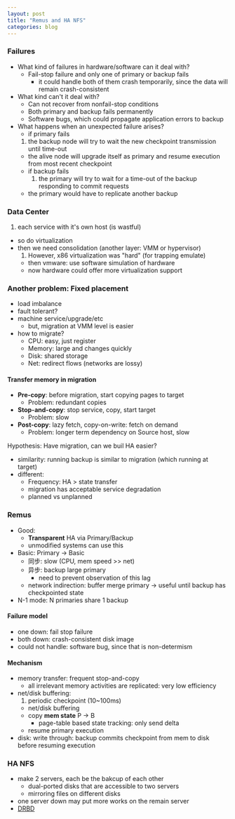 ```yaml
---
layout: post
title: "Remus and HA NFS"
categories: blog
---
```


### Failures
* What kind of failures in hardware/software can it deal with?
    * Fail-stop failure and only one of primary or backup fails
        * it could handle both of them crash temporarily, since the data will remain crash-consistent
* What kind can't it deal with?
    * Can not recover from nonfail-stop conditions 
    * Both primary and backup fails permanently
    * Software bugs, which could propagate application errors to backup
* What happens when an unexpected failure arises?
    * if primary fails
	1. the backup node will try to wait the new checkpoint transmission until time-out
	- the alive node will upgrade itself as primary and resume execution from most recent checkpoint
    * if backup fails
        1. the primary will try to wait for a time-out of the backup responding to commit requests
	- the primary would have to replicate another backup

### Data Center
1. each service with it's own host (is wastful)
- so do virtualization
- then we need consolidation (another layer: VMM or hypervisor)
    1. However, x86 virtualization was "hard" (for trapping emulate)
    - then vmware: use software simulation of hardware
    - now hardware could offer more virtualization support

### Another problem: Fixed placement
* load imbalance
* fault tolerant?
* machine service/upgrade/etc
    * but, migration at VMM level is easier
* how to migrate?
    * CPU: easy, just register
    * Memory: large and changes quickly
    * Disk: shared storage
    * Net: redirect flows (networks are lossy)

#### Transfer memory in migration
* **Pre-copy**: before migration, start copying pages to target
    * Problem: redundant copies
* **Stop-and-copy**: stop service, copy, start target
    * Problem: slow
* **Post-copy**: lazy fetch, copy-on-write: fetch on demand
    * Problem: longer term dependency on Source host, slow

Hypothesis: Have migration, can we buil HA easier?

* similarity: running backup is similar to migration (which running at target)
* different:
    * Frequency: HA > state transfer
    * migration has acceptable service degradation
    * planned vs unplanned

### Remus
* Good:
    * **Transparent** HA via Primary/Backup
    * unmodified systems can use this
* Basic: Primary -> Basic
    * 同步: slow (CPU, mem speed >> net)
    * 异步: backup large primary
        * need to prevent observation of this lag
	* network indirection: buffer merge primary -> useful until backup has checkpointed state
* N-1 mode: N primaries share 1 backup

#### Failure model
* one down: fail stop failure
* both down: crash-consistent disk image
* could not handle: software bug, since that is non-determism

#### Mechanism
* memory transfer: frequent stop-and-copy
    * all irrelevant memory activities are replicated: very low efficiency
* net/disk buffering:
    1. periodic checkpoint (10~100ms)
    - net/disk buffering
    - copy **mem state** P -> B
        * page-table based state tracking: only send delta
    - resume primary execution
* disk: write through: backup commits checkpoint from mem to disk before resuming execution


### HA NFS
* make 2 servers, each be the bakcup of each other
    * dual-ported disks that are accessible to two servers
    * mirroring files on different disks
* one server down may put more works on the remain server
* [DRBD](https://en.wikipedia.org/wiki/Distributed_Replicated_Block_Device)
